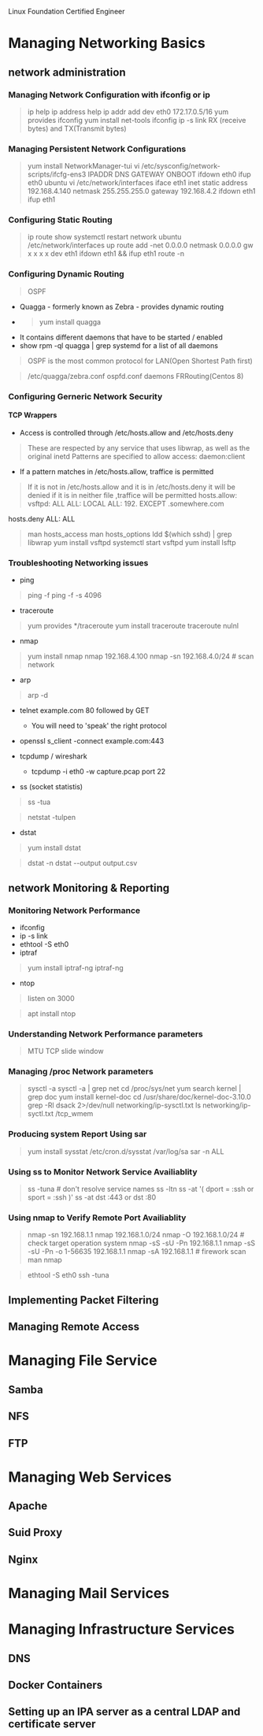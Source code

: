 Linux Foundation Certified Engineer

# Managing Networking Basics
## network administration
### Managing Network Configuration with ifconfig or ip

> ip help
> ip address help
> ip addr add dev eth0 172.17.0.5/16
> yum provides ifconfig
> yum install net-tools
> ifconfig 
> ip -s link RX (receive bytes) and TX(Transmit bytes)

### Managing Persistent Network Configurations

> yum install  NetworkManager-tui
> vi  /etc/sysconfig/network-scripts/ifcfg-ens3
> IPADDR
> DNS
> GATEWAY
> ONBOOT
> ifdown eth0
> ifup eth0
> ubuntu vi /etc/network/interfaces
> iface eth1 inet static
> address 192.168.4.140
> netmask 255.255.255.0
> gateway 192.168.4.2
> ifdown eth1
> ifup eth1



### Configuring Static Routing

> ip route show
> systemctl restart network
> ubuntu /etc/network/interfaces
> up route add -net 0.0.0.0 netmask 0.0.0.0 gw x x x x dev eth1
> ifdown eth1 && ifup eth1
> route -n

### Configuring Dynamic Routing
> OSPF

+ Quagga - formerly known as Zebra - provides dynamic routing
+ > yum install quagga
+ It contains different daemons that have to be started / enabled
+ show rpm -ql quagga | grep systemd for a list of all daemons
> OSPF is the most common protocol for LAN(Open Shortest Path first)

> /etc/quagga/zebra.conf
> ospfd.conf
> daemons
> FRRouting(Centos 8)


### Configuring Gerneric Network Security

#### TCP Wrappers


+ Access is controlled through /etc/hosts.allow and /etc/hosts.deny
> These are respected by any service that uses libwrap, as well as the original inetd
> Patterns are specified to allow access: daemon:client
  + If a pattern matches in /etc/hosts.allow, traffice is permitted
  > If it is not in /etc/hosts.allow and it is in /etc/hosts.deny it will be denied
  > if it is in neither file ,traffice will be permitted
hosts.allow:
vsftpd: ALL
ALL: LOCAL
ALL: 192. EXCEPT .somewhere.com

hosts.deny
ALL: ALL

> man hosts_access
> man hosts_options
> ldd $(which sshd) | grep libwrap
> yum install vsftpd
> systemctl start vsftpd
> yum install lsftp

### Troubleshooting Networking issues

+ ping

> ping -f
> ping -f -s 4096

+ traceroute

> yum provides */traceroute
> yum install traceroute
> traceroute nulnl



+ nmap

> yum install nmap
> nmap  192.168.4.100
> nmap  -sn 192.168.4.0/24 # scan network


+ arp

> arp -d


+ telnet example.com 80 followed by GET 
  + You will need to 'speak' the right protocol
+ openssl s_client -connect example.com:443
+ tcpdump / wireshark
  + tcpdump -i eth0 -w capture.pcap port 22

+ ss (socket statistis)

> ss -tua

> netstat -tulpen

+ dstat

> yum install dstat

> dstat -n
> dstat --output output.csv

## network Monitoring & Reporting

### Monitoring Network Performance

+ ifconfig
+ ip -s link
+ ethtool -S eth0
+ iptraf

> yum install iptraf-ng
> iptraf-ng

+ ntop
> listen on 3000

> apt install ntop

### Understanding Network Performance parameters

> MTU
> TCP slide window


### Managing /proc Network parameters

> sysctl -a
> sysctl -a | grep net
> cd /proc/sys/net
> yum search kernel | grep doc
> yum install kernel-doc
> cd /usr/share/doc/kernel-doc-3.10.0
> grep -Rl dsack 2>/dev/null
> networking/ip-sysctl.txt
> ls networking/ip-syctl.txt
> /tcp_wmem

### Producing system Report Using sar

> yum install sysstat
> /etc/cron.d/sysstat
> /var/log/sa 
> sar -n ALL

### Using ss to Monitor Network Service Availiablity


> ss -tuna # don't resolve service names
> ss -ltn 
> ss -at '( dport = :ssh or sport = :ssh )'
> ss -at dst :443 or dst :80


### Using nmap to Verify Remote Port Availiablity

> nmap -sn 192.168.1.1
> nmap 192.168.1.0/24
> nmap -O 192.168.1.0/24 # check target operation system
> nmap -sS -sU -Pn 192.168.1.1
> nmap -sS -sU -Pn -o 1-56635 192.168.1.1
> nmap -sA 192.168.1.1 # firework scan
> man nmap


> ethtool -S eth0
> ssh -tuna


## Implementing Packet Filtering
## Managing Remote Access





# Managing File Service

## Samba 
## NFS
## FTP
# Managing Web Services
## Apache
## Suid Proxy 
## Nginx
# Managing Mail Services
# Managing Infrastructure Services
## DNS
## Docker Containers
## Setting up an IPA server as a central LDAP and certificate server
